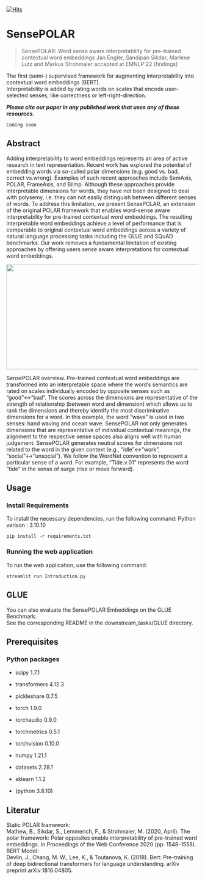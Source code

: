 [![Hits](https://hits.seeyoufarm.com/api/count/incr/badge.svg?url=https%3A%2F%2Fgithub.com%2FJanEnglerRWTH%2FSensePOLAR&count_bg=%2379C83D&title_bg=%23555555&icon=&icon_color=%23E7E7E7&title=hits&edge_flat=false)](https://hits.seeyoufarm.com)
# SensePOLAR
> SensePOLAR: Word sense aware interpretability for pre-trained contextual word embeddings Jan Engler, Sandipan Sikdar, Marlene Lutz and Markus Strohmaier accepted at EMNLP'22 (findings)

The first (semi-) supervised framework for augmenting interpretability into contextual word embeddings (BERT).  
Interpretability is added by rating words on scales that encode user-selected senses, like correctness or left-right-direction.

***Please cite our paper in any published work that uses any of these resources.***
~~~
Coming soon
~~~

## Abstract
Adding interpretability to word embeddings represents an area of active research in text representation. Recent work has explored the potential of embedding words via so-called polar dimensions (e.g. good vs. bad, correct vs.wrong). Examples of such recent approaches include SemAxis, POLAR, FrameAxis, and BiImp. Although these approaches provide interpretable dimensions for words, they have not been designed to deal with polysemy, i.e. they can not easily distinguish between different senses of words. To address this limitation, we present SensePOLAR, an extension of the original POLAR framework that enables word-sense aware interpretability for pre-trained contextual word embeddings. The resulting interpretable word embeddings achieve a level of performance that is comparable to original contextual word embeddings across a variety of natural language processing tasks including the GLUE and SQuAD benchmarks. Our work removes a fundamental limitation of existing
approaches by offering users sense aware interpretations for contextual word embeddings.

<p align="center"><img src="./sensepolar.png" width="800" height="275"></p>

SensePOLAR overview. Pre-trained contextual word embeddings are transformed into an interpretable
space where the word’s semantics are rated on scales individually encoded by opposite senses such as “good”↔“bad”.
The scores across the dimensions are representative of the strength of relationship (between word and dimension)
which allows us to rank the dimensions and thereby identify the most discriminative dimensions for a word. In this
example, the word “wave” is used in two senses: hand waving and ocean wave. SensePOLAR not only generates
dimensions that are representative of individual contextual meanings, the alignment to the respective sense spaces
also aligns well with human judgement. SensePOLAR generates neutral scores for dimensions not related to the
word in the given context (e.g., “idle”↔“work”, “social”↔“unsocial”). We follow the WordNet convention to
represent a particular sense of a word. For example, “Tide.v.01” represents the word “tide” in the sense of surge
(rise or move forward).


## Usage

### Install Requirements
To install the necessary dependencies, run the following command:
Python verison : 3.10.10
```
pip install -r requirements.txt
```

### Running the web application
To run the web application, use the following command:
```
streamlit run Introduction.py
```


## GLUE
You can also evaluate the SensePOLAR Embeddings on the GLUE Benchmark.  
See the corresponding README in the downstream_tasks/GLUE directory.

## Prerequisites
### Python packages
* scipy 1.7.1
* transformers 4.12.3
* pickleshare 0.7.5
* torch 1.9.0
* torchaudio 0.9.0
* torchmetrics 0.5.1
* torchvision 0.10.0
* numpy 1.21.1
* datasets 2.28.1
* sklearn 1.1.2

* (python 3.8.10)



## Literatur
Static POLAR framework:  
Mathew, B., Sikdar, S., Lemmerich, F., & Strohmaier, M. (2020, April). The polar framework: Polar opposites enable interpretability of pre-trained word embeddings. In Proceedings of the Web Conference 2020 (pp. 1548-1558).
BERT Model:  
Devlin, J., Chang, M. W., Lee, K., & Toutanova, K. (2018). Bert: Pre-training of deep bidirectional transformers for language understanding. arXiv preprint arXiv:1810.04805.
